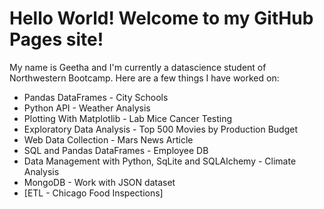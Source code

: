 # Hello World! Welcome to my GitHub Pages site!

My name is Geetha and I'm currently a datascience student of Northwestern Bootcamp. Here are a few things I have worked on:

- Pandas DataFrames - City Schools
- Python API - Weather Analysis
- Plotting With Matplotlib - Lab Mice Cancer Testing
- Exploratory Data Analysis - Top 500 Movies by Production Budget
- Web Data Collection - Mars News Article 
- SQL and Pandas DataFrames - Employee DB 
- Data Management with Python, SqLite and SQLAlchemy - Climate Analysis
- MongoDB - Work with JSON dataset
- [ETL - Chicago Food Inspections]
